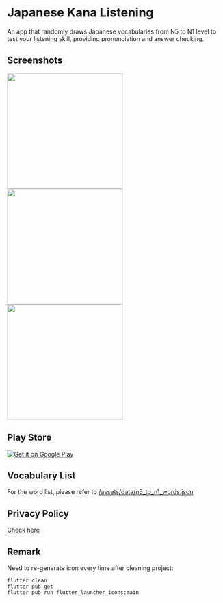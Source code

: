 # Japanese Kana Listening

An app that randomly draws Japanese vocabularies from N5 to N1 level to test your listening skill, providing pronunciation and answer checking.

## Screenshots

<img src="https://raw.githubusercontent.com/eric19960304/Kana-Listening/master/demo/1.png" width="270"> <img src="https://raw.githubusercontent.com/eric19960304/Kana-Listening/master/demo/2.png" width="270"> <img src="https://raw.githubusercontent.com/eric19960304/Kana-Listening/master/demo/3.png" width="270">

## Play Store

[![Get it on Google Play](https://raw.githubusercontent.com/eric19960304/Kana-Listening/master/demo/google_icon.png)](https://play.google.com/store/apps/details?id=com.eric19960304.kana_listening)

## Vocabulary List

For the word list, please refer to [/assets/data/n5_to_n1_words.json](https://raw.githubusercontent.com/eric19960304/Kana-Listening/master/assets/data/n5_to_n1_words.json)

## Privacy Policy

[Check here](https://eric19960304.github.io/kana-listening/privacy-policy.html)

## Remark

Need to re-generate icon every time after cleaning project:
```
flutter clean
flutter pub get
flutter pub run flutter_launcher_icons:main
```


